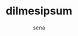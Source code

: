 ---
layout: ipsumpage

title: dilmesipsum
key: dilma
description: "Dilmes Ipsum, mais parágrafos, mais rapidez e mais asneiras da nossa presidentA!"
site: "http://www.dilmesipsum.com.br/"
author: sena
collaborative: true
language:
  - name: Português
    text:
        - "Primeiro eu queria cumprimentar os internautas. -Oi Internautas! Depois dizer que o meio ambiente é sem dúvida nenhuma uma ameaça ao desenvolvimento sustentável. E isso significa que é uma ameaça pro futuro do nosso planeta e dos nossos países. O desemprego beira 20%, ou seja, 1 em cada 4 portugueses."
        - "No meu xinélo da humildade eu gostaria muito de ver o Neymar e o Ganso. Por que eu acho que.... 11 entre 10 brasileiros gostariam. Você veja, eu já vi, parei de ver. Voltei a ver, e acho que o Neymar e o Ganso têm essa capacidade de fazer a gente olhar."
        - "A única área que eu acho, que vai exigir muita atenção nossa, e aí eu já aventei a hipótese de até criar um ministério. É na área de... Na área... Eu diria assim, como uma espécie de analogia com o que acontece na área agrícola."
        - "Ai você fala o seguinte: \"- Mas vocês acabaram isso?\" Vou te falar: -\"Não, está em andamento!\" Tem obras que \"vai\" durar pra depois de 2010. Agora, por isso, nós já não desenhamos, não começamos a fazer projeto do que nós \"podêmo fazê\"? 11, 12, 13, 14... Por que é que não?"
        - "A população ela precisa da Zona Franca de Manau, porque na Zona franca de Manaus, não é uma zona de exportação, é uma zona para o Brasil. Portanto ela tem um objetivo, ela evita o desmatamento, que é altamente lucravito. Derrubar arvores da natureza é muito lucrativo!"
        - "Se hoje é o dia das crianças... Ontem eu disse: o dia da criança é o dia da mãe, dos pais, das professoras, mas também é o dia dos animais, sempre que você olha uma criança, há sempre uma figura oculta, que é um cachorro atrás. O que é algo muito importante!"
        - "Todos as descrições das pessoas são sobre a humanidade do atendimento, a pessoa pega no pulso, examina, olha com carinho. Então eu acho que vai ter outra coisa, que os médicos cubanos trouxeram pro brasil, um alto grau de humanidade."
        - "Eu dou dinheiro pra minha filha. Eu dou dinheiro pra ela viajar, então é... é... Já vivi muito sem dinheiro, já vivi muito com dinheiro. -Jornalista: Coloca esse dinheiro na poupança que a senhora ganha R$10 mil por mês. -Dilma: O que que é R$10 mil?"
---